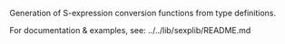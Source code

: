 Generation of S-expression conversion functions from type definitions.

For documentation & examples, see: 
    ../../lib/sexplib/README.md
